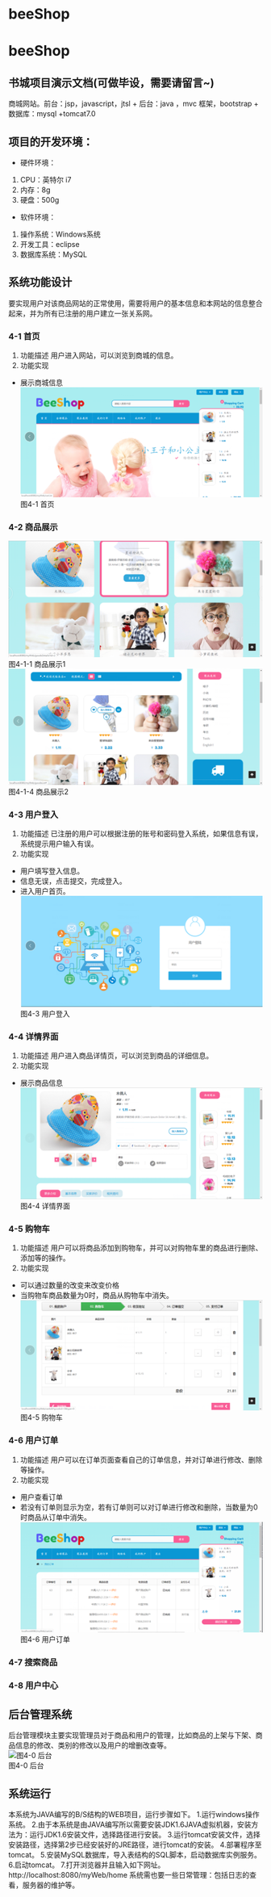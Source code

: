 # beeShop
# beeShop

## 书城项目演示文档(可做毕设，需要请留言~)

商城网站。前台：jsp，javascript，jtsl  + 后台：java ，mvc 框架，bootstrap + 数据库：mysql +tomcat7.0

## 项目的开发环境：
* 硬件环境：
1. CPU：英特尔 i7
2. 内存：8g
3. 	硬盘：500g
* 软件环境：
1. 操作系统：Windows系统
2. 开发工具：eclipse
3. 数据库系统：MySQL

## 	系统功能设计
要实现用户对该商品网站的正常使用，需要将用户的基本信息和本网站的信息整合起来，并为所有已注册的用户建立一张关系网。

### 4-1 首页
1.	功能描述
用户进入网站，可以浏览到商城的信息。
2.	功能实现
*	展示商城信息  
![图4-1 首页](https://github.com/alienYalien/beeShop/blob/master/Results/img/4-1.png)  
图4-1 首页

### 4-2	商品展示  
![图4-1-1 商品展示1](https://github.com/alienYalien/beeShop/blob/master/Results/img/4-1-1.png)  
图4-1-1 商品展示1  
![图4-1-4 商品展示2](https://github.com/alienYalien/beeShop/blob/master/Results/img/4-1-4.png)  
图4-1-4 商品展示2

### 4-3	用户登入
1.	功能描述
已注册的用户可以根据注册的账号和密码登入系统，如果信息有误，系统提示用户输入有误。
2.	功能实现
*	用户填写登入信息。
*	信息无误，点击提交，完成登入。
*	进入用户首页。  
![图4-3 用户登入](https://github.com/alienYalien/beeShop/blob/master/Results/img/4-3.png)  
图4-3 用户登入

### 4-4 详情界面
1.	功能描述
用户进入商品详情页，可以浏览到商品的详细信息。
2.	功能实现
*	展示商品信息  
![图4-4 详情界面](https://github.com/alienYalien/beeShop/blob/master/Results/img/4-4.png)  
图4-4 详情界面

### 4-5 购物车
1.	功能描述
用户可以将商品添加到购物车，并可以对购物车里的商品进行删除、添加等的操作。
2.	功能实现
*	可以通过数量的改变来改变价格
*	当购物车商品数量为0时，商品从购物车中消失。  
![图4-5 购物车](https://github.com/alienYalien/beeShop/blob/master/Results/img/4-5.png)  
图4-5 购物车

### 4-6	用户订单
1.	功能描述
用户可以在订单页面查看自己的订单信息，并对订单进行修改、删除等操作。
2.	功能实现
*	用户查看订单
*	若没有订单则显示为空，若有订单则可以对订单进行修改和删除，当数量为0时商品从订单中消失。  
![图4-6 用户订单](https://github.com/alienYalien/beeShop/blob/master/Results/img/4-6.png)  
图4-6 用户订单

### 4-7	搜索商品
### 4-8	用户中心

## 	后台管理系统
后台管理模块主要实现管理员对于商品和用户的管理，比如商品的上架与下架、商品信息的修改、类别的修改以及用户的增删改查等。  
![图4-0 后台](https://github.com/alienYalien/beeShop/blob/master/Results/img/4-0.png)  
图4-0 后台

##	系统运行
本系统为JAVA编写的B/S结构的WEB项目，运行步骤如下。
1.运行windows操作系统。
2.由于本系统是由JAVA编写所以需要安装JDK1.6JAVA虚拟机器，安装方法为：运行JDK1.6安装文件，选择路径进行安装。
3.运行tomcat安装文件，选择安装路径，选择第2步已经安装好的JRE路径，进行tomcat的安装。
4.部署程序至tomcat。
5.安装MySQL数据库，导入表结构的SQL脚本，启动数据库实例服务。
6.启动tomcat。
7.打开浏览器并且输入如下网址。
http://localhost:8080/myWeb/home
系统需也要一些日常管理：包括日志的查看，服务器的维护等。
